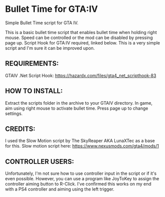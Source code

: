 # Bullet Time for GTA:IV
 Simple Bullet Time script for GTA IV.
 
This is a basic bullet time script that enables bullet time when holding right mouse. Speed can be controlled or the mod can be disabled by pressing page up. Script Hook for GTA:IV required, linked below. This is a very simple script and I'm sure it can be improved upon.

## REQUIREMENTS:
GTAIV .Net Script Hook: https://hazardx.com/files/gta4_net_scripthook-83

## HOW TO INSTALL:
Extract the scripts folder in the archive to your GTAIV directory. In game, aim using right mouse to activate bullet time. Press page up to change settings.

## CREDITS:
I used the Slow Motion script by The SkyReaper AKA LunaXTec as a base for this. Slow motion script here: https://www.nexusmods.com/gta4/mods/1

## CONTROLLER USERS:
Unfortunately, I'm not sure how to use controller input in the script or if it's even possible. However, you can use a program like JoyToKey to assign the controller aiming button to R-Click. I've confirmed this works on my end with a PS4 controller and aiming using the left trigger.
